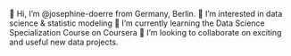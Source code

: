 👋 Hi, I’m @josephine-doerre from Germany, Berlin.
👀 I’m interested in data science & statistic modeling
🌱 I’m currently learning the Data Science Specialization Course on Coursera
💞️ I’m looking to collaborate on exciting and useful new data projects.

<!---
josephine-doerre/josephine-doerre is a ✨ special ✨ repository because its `README.md` (this file) appears on your GitHub profile.
You can click the Preview link to take a look at your changes.
--->
